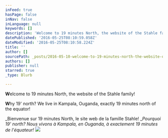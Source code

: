 ```yaml
---
inFeed: true
hasPage: false
inNav: false
inLanguage: null
keywords: []
description: 'Welcome to 19 minutes North, the website of the Stahle family!'
datePublished: '2016-05-25T08:10:59.058Z'
dateModified: '2016-05-25T08:10:58.224Z'
title: ''
author: []
sourcePath: _posts/2016-05-10-welcome-to-19-minutes-north-the-website-of-the-stahle-famil.md
authors: []
publisher: null
starred: true
_type: Blurb

---
```

**W**elcome to 19 minutes North, the website of the Stahle family!

**W**hy 19' north? We live in Kampala, Ouganda, exactly 19 minutes north of the equator!

_Bienvenue sur 19 minutes North, le site web de la famille Stahle! __Pourquoi 19' north? Nous vivons à Kampala, en Ouganda, à exactement 19 minutes de l'équateur!_
![](https://the-grid-user-content.s3-us-west-2.amazonaws.com/66a4329d-cfaf-47a0-8221-07ccaa1b7322.jpg)